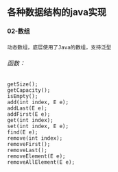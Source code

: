 ## 各种数据结构的java实现 
#### 02-数组
	动态数组，底层使用了Java的数组，支持泛型
###### 函数：
	getSize();
	getCapacity();
	isEmpty();
	add(int index, E e);
	addLast(E e);
	addFirst(E e);
	get(int index);
	set(int index, E e);
	find(E e);
	remove(int index);
	removeFirst();
	removeLast();
	removeElement(E e);
	removeAllElement(E e);
	